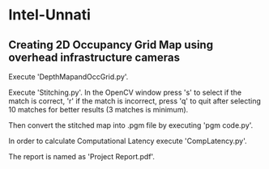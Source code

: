 # Intel-Unnati
## Creating 2D Occupancy Grid Map using overhead infrastructure cameras ##

Execute 'DepthMapandOccGrid.py'.

Execute 'Stitching.py'. In the OpenCV window press 's' to select if the match is correct, 'r' if the match is incorrect, press 'q' to quit after selecting 10 matches for better results (3 matches is minimum).

Then convert the stitched map into .pgm file by executing 'pgm code.py'.

In order to calculate Computational Latency execute 'CompLatency.py'.

The report is named as 'Project Report.pdf'.
